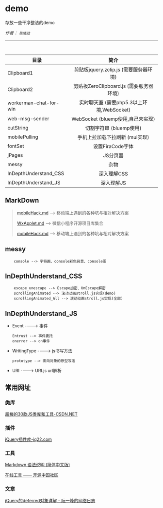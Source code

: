 # demo
存放一些干净整洁的demo

*作者： `张晓政`*

***

<br/>

|   目录                      |     简介      |
| --------------------------- |:-------------:|
| Clipboard1                  | 剪贴板jquery.zclip.js  (需要服务器环境)    |
| Clipboard2                  | 剪贴板ZeroClipboard.js  (需要服务器环境)   |
| workerman-chat-for-win      | 实时聊天室  (需要php5.3以上环境,WebSocket) |
| web-msg-sender              | WebSocket  (bluemp使用,自己未实现)   |
| cutString                   | 切割字符串  (bluemp使用)   |
| mobilePulling               | 手机上拉加载下拉刷新  (mui实现)   |
| fontSet                     | 设置FiraCode字体               |
| jPages                      | JS分页器        |
| messy                       | 杂物           |
| InDepthUnderstand_CSS       | 深入理解CSS    |
| InDepthUnderstand_JS        | 深入理解JS     |

## MarkDown ##
>[mobileHack.md](https://github.com/KyleThanas/demo/blob/master/mobileHack.md#mobilehack) --> 移动端上遇到的各种坑与相对解决方案
>
>[WxApplet.md](https://github.com/KyleThanas/demo/blob/master/WxApplet.md#内容) --> 微信小程序开源项目库集合
>
>[mobileHack.md](https://github.com/KyleThanas/demo/blob/master/mobileHack.md#mobilehack) --> 移动端上遇到的各种坑与相对解决方案

## messy ##
        console --> 字符画、console彩色背景、console图

## InDepthUnderstand_CSS ##
        escape_unescape --> Escape加密、UnEscape解密
        scrollingAnimated --> 滚动动画stroll.js实现(demo)
        scrollingAnimated_All --> 滚动动画stroll.js实现(全部)

## InDepthUnderstand_JS ##
+   Event ----> 事件

        Entrust --> 事件委托
        onerror --> on事件

+   WritingType ----> js书写方法

        prototype --> 面向对象的原型写法
        

+   URI ----> URI.js url解析


## 常用网址 ##

### 类库 ###
[超棒的30款JS类库和工具-CSDN.NET](http://www.csdn.net/article/2013-07-01/2816068-best-javascript-libraries-and-tools)



### 插件 ###
[jQuery插件库-jq22.com](http://www.jq22.com/)



### 工具 ###
[Markdown 语法说明 (简体中文版)](http://www.appinn.com/markdown/)

[在线工具 —— 开源中国社区](http://tool.oschina.net/)



### 文章 ###
[jQuery的deferred对象详解 - 阮一峰的网络日志](http://www.ruanyifeng.com/blog/2011/08/a_detailed_explanation_of_jquery_deferred_object.html)





